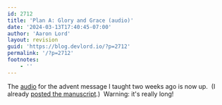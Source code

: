 ```yaml
---
id: 2712
title: 'Plan A: Glory and Grace (audio)'
date: '2024-03-13T17:40:45-07:00'
author: 'Aaron Lord'
layout: revision
guid: 'https://blog.devlord.io/?p=2712'
permalink: '/?p=2712'
footnotes:
    - ''
---
```


The <a href="http://www.sovereignjoycf.org/podcast/Advent/02%20Advent%202008,%20Week%202.mp3">audio</a> for the advent message I taught two weeks ago is now up.  (I already <a href="/2008/12/08/plan-a-glory-and-grace/">posted the manuscript</a>.)  Warning: it's really long!

<div class="blogger-post-footer"><img src="" alt="" width="1" height="1" /></div>